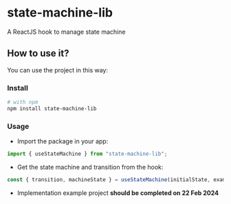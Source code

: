 # state-machine-lib

A ReactJS hook to manage state machine

## How to use it?

You can use the project in this way:

### Install
```bash
# with npm
npm install state-machine-lib
```

### Usage

- Import the package in your app:
```js
import { useStateMachine } from "state-machine-lib";
```

- Get the state machine and transition from the hook:
```js
const { transition, machineState } = useStateMachine(initialState, example);
```

- Implementation example project
**should be completed on 22 Feb 2024**
